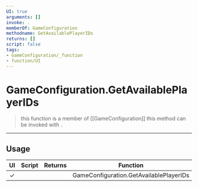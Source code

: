 ```yaml
---
UI: true
arguments: []
invoke: .
memberOf: GameConfiguration
methodname: GetAvailablePlayerIDs
returns: []
script: false
tags:
- GameConfiguration/_function
- function/UI
---
```

# GameConfiguration.GetAvailablePlayerIDs
> this function is a member of [[GameConfiguration]]
> this method can be invoked with `.`
-----
## Usage
|  UI | Script | Returns | Function | Arguments |
|:---:|:------:|-------:|:--------:|:---------|
|✓| ||GameConfiguration.GetAvailablePlayerIDs||
